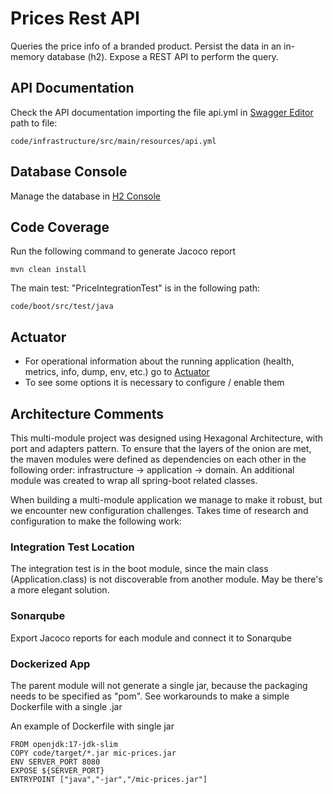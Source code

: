 # Prices Rest API
Queries the price info of a branded product.
Persist the data in an in-memory database (h2).
Expose a REST API to perform the query.

## API Documentation
Check the API documentation importing the file api.yml in [Swagger Editor](https://editor.swagger.io/)
path to file:
```
code/infrastructure/src/main/resources/api.yml
```

## Database Console
Manage the database in [H2 Console](http://localhost:8080/h2-console)

## Code Coverage
Run the following command to generate Jacoco report
```
mvn clean install
```

The main test: "PriceIntegrationTest" is in the following path:
```
code/boot/src/test/java
```

## Actuator
- For operational information about the running application
  (health, metrics, info, dump, env, etc.) go to [Actuator](http://localhost:8080/actuator)
- To see some options it is necessary to configure / enable them

## Architecture Comments
This multi-module project was designed using Hexagonal Architecture, with port and adapters pattern.
To ensure that the layers of the onion are met, the maven modules were defined as dependencies on each other in the 
following order: infrastructure -> application -> domain.
An additional module was created to wrap all spring-boot related classes.

When building a multi-module application we manage to make it robust, but we encounter new configuration challenges.
Takes time of research and configuration to make the following work:

### Integration Test Location
The integration test is in the boot module, since the main class (Application.class) is not discoverable from another module.
May be there's a more elegant solution.

### Sonarqube
Export Jacoco reports for each module and connect it to Sonarqube

### Dockerized App
The parent module will not generate a single jar, because the packaging needs to be specified as "pom". 
See workarounds to make a simple Dockerfile with a single .jar

An example of Dockerfile with single jar
  ``` 
  FROM openjdk:17-jdk-slim
  COPY code/target/*.jar mic-prices.jar
  ENV SERVER_PORT 8080
  EXPOSE ${SERVER_PORT}
  ENTRYPOINT ["java","-jar","/mic-prices.jar"]
  ``` 
